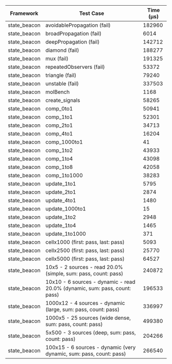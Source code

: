 | Framework | Test Case | Time (μs) |
| --- | --- | --- |
| state_beacon | avoidablePropagation (fail) | 182960 |
| state_beacon | broadPropagation (fail) | 6014 |
| state_beacon | deepPropagation (fail) | 142712 |
| state_beacon | diamond (fail) | 188277 |
| state_beacon | mux (fail) | 191325 |
| state_beacon | repeatedObservers (fail) | 53372 |
| state_beacon | triangle (fail) | 79240 |
| state_beacon | unstable (fail) | 337503 |
| state_beacon | molBench | 1168 |
| state_beacon | create_signals | 58265 |
| state_beacon | comp_0to1 | 50941 |
| state_beacon | comp_1to1 | 52301 |
| state_beacon | comp_2to1 | 34713 |
| state_beacon | comp_4to1 | 16204 |
| state_beacon | comp_1000to1 | 41 |
| state_beacon | comp_1to2 | 43933 |
| state_beacon | comp_1to4 | 43098 |
| state_beacon | comp_1to8 | 42058 |
| state_beacon | comp_1to1000 | 38283 |
| state_beacon | update_1to1 | 5795 |
| state_beacon | update_2to1 | 2874 |
| state_beacon | update_4to1 | 1480 |
| state_beacon | update_1000to1 | 15 |
| state_beacon | update_1to2 | 2948 |
| state_beacon | update_1to4 | 1465 |
| state_beacon | update_1to1000 | 371 |
| state_beacon | cellx1000 (first: pass, last: pass) | 5093 |
| state_beacon | cellx2500 (first: pass, last: pass) | 25770 |
| state_beacon | cellx5000 (first: pass, last: pass) | 64527 |
| state_beacon | 10x5 - 2 sources - read 20.0% (simple, sum: pass, count: pass) | 240872 |
| state_beacon | 10x10 - 6 sources - dynamic - read 20.0% (dynamic, sum: pass, count: pass) | 196533 |
| state_beacon | 1000x12 - 4 sources - dynamic (large, sum: pass, count: pass) | 336997 |
| state_beacon | 1000x5 - 25 sources (wide dense, sum: pass, count: pass) | 499380 |
| state_beacon | 5x500 - 3 sources (deep, sum: pass, count: pass) | 204266 |
| state_beacon | 100x15 - 6 sources - dynamic (very dynamic, sum: pass, count: pass) | 266540 |
